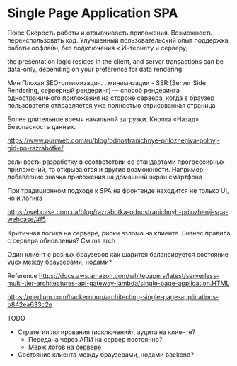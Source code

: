 # Single Page Application SPA

Поюс
Скорость работы и отзывчивость приложения.
Возможность переиспользовать код.
Улучшенный пользовательский опыт
поддержка работы оффлайн, без подключения к Интернету и серверу;

the presentation logic resides in the client, and server transactions can be data-only, depending on your preference for data rendering.

Мин
Плохая SEO-оптимизация.
.   минимизации - SSR (Server Side Rendering, серверный рендеринг) — способ рендеринга одностраничного приложения на стороне сервера, когда в браузер пользователя отправляется уже полностью отрисованная страница

Более длительное время начальной загрузки.
Кнопка «Назад».
Безопасность данных.

https://www.purrweb.com/ru/blog/odnostranichnye-prilozheniya-polnyj-gid-po-razrabotke/

если вести разработку в соответствии со стандартами прогрессивных приложений, то открываются и другие возможности. Например – добавление значка приложения на домашний экран смартфона

При традиционном подходе к SPA на фронтенде находится не только UI, но и логика

https://webcase.com.ua/blog/razrabotka-odnostranichnyh-prilozhenij-spa-webcase/#f5


Критичная логика на сервере, риски взлома на клиенте.
Бизнес правила с сервера обновления?
См ms arch

Один клиент с разных браузеров как шарится балансируется состояние vuex между браузерами, нодами?


Reference
https://docs.aws.amazon.com/whitepapers/latest/serverless-multi-tier-architectures-api-gateway-lambda/single-page-application.HTML


https://medium.com/hackernoon/architecting-single-page-applications-b842ea633c2e


TODO
- Стратегия логирования (исключений), аудита на клиенте? 
	- Передача через АПИ на сервер постоянно?
	- Мерж логов на сервере
- Состояние клиента между браузерами, нодами backend?
